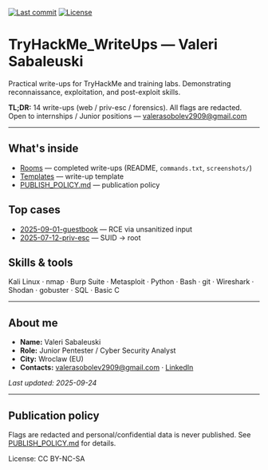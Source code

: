[![Last commit](https://img.shields.io/github/last-commit/USERNAME/THM-Writeups)](https://github.com/USERNAME/THM-Writeups/commits/main)
[![License](https://img.shields.io/badge/license-CC%20BY--NC--SA-blue)](LICENSE)

# TryHackMe_WriteUps — Valeri Sabaleuski
Practical write-ups for TryHackMe and training labs. Demonstrating reconnaissance, exploitation, and post-exploit skills.

**TL;DR:** 14 write-ups (web / priv-esc / forensics). All flags are redacted. Open to internships / Junior positions — [valerasobolev2909@gmail.com](mailto:valerasobolev2909@gmail.com)

---

## What's inside
- [Rooms](rooms/) — completed write-ups (README, `commands.txt`, `screenshots/`)  
- [Templates](templates/) — write-up template  
- [PUBLISH_POLICY.md](PUBLISH_POLICY.md) — publication policy

## Top cases
- [2025-09-01-guestbook](rooms/2025-09-01-guestbook/) — RCE via unsanitized input  
- [2025-07-12-priv-esc](rooms/2025-07-12-priv-esc/) — SUID → root

## Skills & tools
Kali Linux · nmap · Burp Suite · Metasploit · Python · Bash · git · Wireshark · Shodan · gobuster · SQL · Basic C

---

## About me
- **Name:** Valeri Sabaleuski  
- **Role:** Junior Pentester / Cyber Security Analyst  
- **City:** Wroclaw (EU)  
- **Contacts:** [valerasobolev2909@gmail.com](mailto:valerasobolev2909@gmail.com) · [LinkedIn](https://www.linkedin.com/in/valeri-sabaleuski-310534315)

_Last updated: 2025-09-24_

---

## Publication policy
Flags are redacted and personal/confidential data is never published. See [PUBLISH_POLICY.md](PUBLISH_POLICY.md) for details.

License: CC BY-NC-SA
